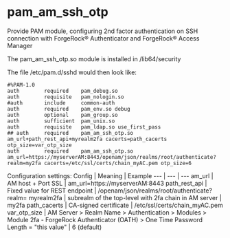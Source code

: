 # pam_am_ssh_otp
Provide PAM module, configuring 2nd factor authentication on SSH connection with ForgeRock® Authenticator and ForgeRock® Access Manager

The pam_am_ssh_otp.so module is installed in /lib64/security

The file /etc/pam.d/sshd would then look like:

~~~
#%PAM-1.0
auth        required    pam_debug.so
auth        requisite   pam_nologin.so
#auth       include     common-auth
auth        required    pam_env.so debug
auth        optional    pam_group.so
auth        sufficient  pam_unix.so
auth        requisite   pam_ldap.so use_first_pass
## auth 	required 	pam_am_ssh_otp.so am_url+path_rest_api+myrealm2fa cacerts=path_cacerts otp_size=var_otp_size
auth        required    pam_am_ssh_otp.so am_url=https://myserverAM:8443/openam/json/realms/root/authenticate?realm=my2fa cacerts=/etc/ssl/certs/chain_myAC.pem otp_size=6
~~~

Configuration settings:
Config | Meaning | Example
--- | --- | ---
am_url | AM host + Port SSL | am_url=https://myserverAM:8443
path_rest_api | Fixed value for REST endpoint | /openam/json/realms/root/authenticate?realm=
myrealm2fa  | subrealm of the top-level with 2fa chain in AM server | my2fa
path_cacerts  | CA-signed certificate | /etc/ssl/certs/chain_myAC.pem
var_otp_size |  AM Server > Realm Name > Authentication > Modules > Module 2fa - ForgeRock Authenticator (OATH) >  One Time Password Length = "this value" | 6 (default)
